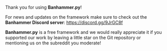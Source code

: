 Thank you for using **Banhammer.py**!

For news and updates on the framework make sure to check out the **Banhammer Discord server**:
https://discord.gg/9JrGC8f

**Banhammer.py** is a free framework and we would really appreciate it if you supported our work by leaving a little star on the Git repository or mentioning us on the subreddit you moderate!
